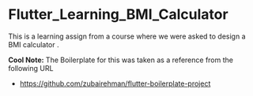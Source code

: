 # Flutter_Learning_BMI_Calculator
This is a learning assign from a course where we were asked to design a BMI calculator . 

**Cool Note:** The Boilerplate for this was taken as a reference from  the following URL 
 - https://github.com/zubairehman/flutter-boilerplate-project
